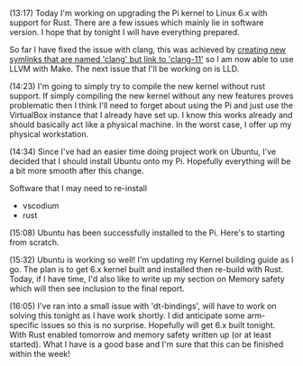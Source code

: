 
(13:17)
Today I'm working on upgrading the Pi kernel to Linux 6.x with support for Rust. There are a few issues which mainly lie in software version. I hope that by tonight I will have everything prepared. 

So far I have fixed the issue with clang, this was achieved by [creating new symlinks that are named 'clang' but link to 'clang-11'](https://askubuntu.com/questions/584711/clang-and-clang-not-found-after-installing-the-clang-3-5-package) so I am now able to use LLVM with Make. The next issue that I'll be working on is LLD. 

(14:23)
I'm going to simply try to compile the new kernel without rust support. If simply compiling the new kernel without any new features proves problematic then I think I'll need to forget about using the Pi and just use the VirtualBox instance that I already have set up. I know this works already and should basically act like a physical machine. In the worst case, I offer up my physical workstation.

(14:34)
Since I've had an easier time doing project work on Ubuntu, I've decided that I should install Ubuntu onto my Pi. Hopefully everything will be a bit more smooth after this change.

Software that I may need to re-install
+ vscodium
+ rust

(15:08)
Ubuntu has been successfully installed to the Pi. Here's to starting from scratch. 

(15:32)
Ubuntu is working so well! I'm updating my Kernel building guide as I go. The plan is to get 6.x kernel built and installed then re-build with Rust. Today, if I have time, I'd also like to write up my section on Memory safety which will then see inclusion to the final report. 

(16:05)
I've ran into a small issue with 'dt-bindings', will have to work on solving this tonight as I have work shortly. I did anticipate some arm-specific issues so this is no surprise. Hopefully will get 6.x built tonight. With Rust enabled tomorrow and memory safety written up (or at least started). What I have is a good base and I'm sure that this can be finished within the week! 